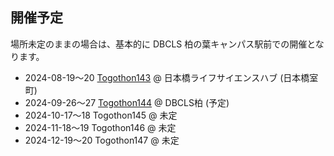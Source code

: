 ## 開催予定

場所未定のままの場合は、基本的に DBCLS 柏の葉キャンパス駅前での開催となります。

* 2024-08-19〜20 [Togothon143](https://github.com/dbcls/Togothon/wiki/Togothon143) @ 日本橋ライフサイエンスハブ (日本橋室町)
* 2024-09-26〜27 [Togothon144](https://github.com/dbcls/Togothon/wiki/Togothon144) @ DBCLS柏 (予定)
* 2024-10-17〜18 Togothon145 @ 未定
* 2024-11-18〜19 Togothon146 @ 未定
* 2024-12-19〜20 Togothon147 @ 未定

